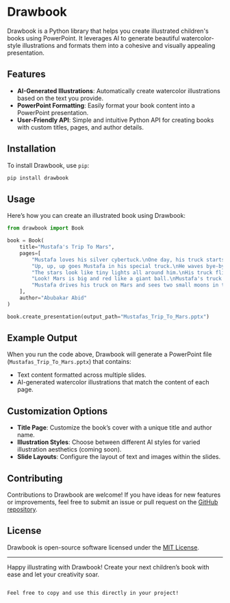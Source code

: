 # Drawbook

Drawbook is a Python library that helps you create illustrated children's books using PowerPoint. It leverages AI to generate beautiful watercolor-style illustrations and formats them into a cohesive and visually appealing presentation.

## Features
- **AI-Generated Illustrations**: Automatically create watercolor illustrations based on the text you provide.
- **PowerPoint Formatting**: Easily format your book content into a PowerPoint presentation.
- **User-Friendly API**: Simple and intuitive Python API for creating books with custom titles, pages, and author details.

## Installation
To install Drawbook, use `pip`:

```bash
pip install drawbook
```

## Usage
Here’s how you can create an illustrated book using Drawbook:

```python
from drawbook import Book

book = Book(
    title="Mustafa's Trip To Mars",
    pages=[
        "Mustafa loves his silver cybertuck.\nOne day, his truck starts to glow, grow, and zoom up into the sky!",
        "Up, up, up goes Mustafa in his special truck.\nHe waves bye-bye to his house as it gets tiny down below.",
        "The stars look like tiny lights all around him.\nHis truck flies fast past the moon and the sun.",
        "Look! Mars is big and red like a giant ball.\nMustafa's truck lands softly on the red sand.",
        "Mustafa drives his truck on Mars and sees two small moons in the sky.\n\"This is fun!\" says Mustafa as he makes tracks in the red dirt.",
    ],
    author="Abubakar Abid"
)

book.create_presentation(output_path="Mustafas_Trip_To_Mars.pptx")
```

## Example Output
When you run the code above, Drawbook will generate a PowerPoint file (`Mustafas_Trip_To_Mars.pptx`) that contains:
- Text content formatted across multiple slides.
- AI-generated watercolor illustrations that match the content of each page.

## Customization Options
- **Title Page**: Customize the book’s cover with a unique title and author name.
- **Illustration Styles**: Choose between different AI styles for varied illustration aesthetics (coming soon).
- **Slide Layouts**: Configure the layout of text and images within the slides.

## Contributing
Contributions to Drawbook are welcome! If you have ideas for new features or improvements, feel free to submit an issue or pull request on the [GitHub repository](#).

## License
Drawbook is open-source software licensed under the [MIT License](LICENSE).

---

Happy illustrating with Drawbook! Create your next children’s book with ease and let your creativity soar.
```

Feel free to copy and use this directly in your project!